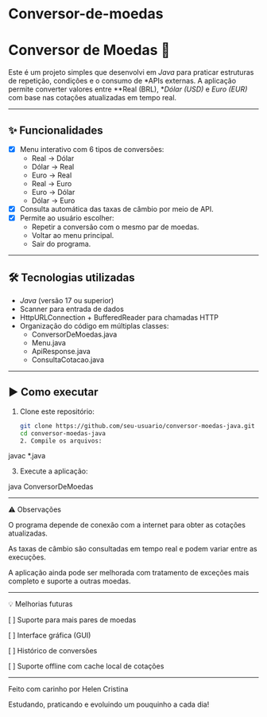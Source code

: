 # Conversor-de-moedas
# Conversor de Moedas 💱

Este é um projeto simples que desenvolvi em *Java* para praticar estruturas de repetição, condições e o consumo de *APIs externas. A aplicação permite converter valores entre **Real (BRL), **Dólar (USD)* e *Euro (EUR)* com base nas cotações atualizadas em tempo real.

---

## ✨ Funcionalidades

- [x] Menu interativo com 6 tipos de conversões:
  - Real → Dólar  
  - Dólar → Real  
  - Euro → Real  
  - Real → Euro  
  - Euro → Dólar  
  - Dólar → Euro  
- [x] Consulta automática das taxas de câmbio por meio de API.
- [x] Permite ao usuário escolher:
  - Repetir a conversão com o mesmo par de moedas.
  - Voltar ao menu principal.
  - Sair do programa.

---

## 🛠 Tecnologias utilizadas

- *Java* (versão 17 ou superior)
- Scanner para entrada de dados
- HttpURLConnection + BufferedReader para chamadas HTTP
- Organização do código em múltiplas classes:
  - ConversorDeMoedas.java
  - Menu.java
  - ApiResponse.java
  - ConsultaCotacao.java

---

## ▶ Como executar

1. Clone este repositório:

   ```bash
   git clone https://github.com/seu-usuario/conversor-moedas-java.git
   cd conversor-moedas-java
   2. Compile os arquivos:

javac *.java


3. Execute a aplicação:

java ConversorDeMoedas




---

⚠ Observações

O programa depende de conexão com a internet para obter as cotações atualizadas.

As taxas de câmbio são consultadas em tempo real e podem variar entre as execuções.

A aplicação ainda pode ser melhorada com tratamento de exceções mais completo e suporte a outras moedas.



---

💡 Melhorias futuras

[ ] Suporte para mais pares de moedas

[ ] Interface gráfica (GUI)

[ ] Histórico de conversões

[ ] Suporte offline com cache local de cotações



---

Feito com carinho por Helen Cristina

Estudando, praticando e evoluindo um pouquinho a cada dia!
